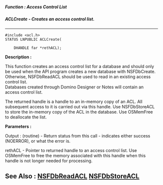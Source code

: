 ##### Function : Access Control List
##### ACLCreate - Creates an access control list.
---
```
#include <acl.h>
STATUS LNPUBLIC ACLCreate(

	DHANDLE far *rethACL);
```
**Description :**

This function creates an access control list for a database and should only be 
used when the API program creates a new database with NSFDbCreate.  Otherwise, 
NSFDbReadACL should be used to read in an existing access control list.  
Databases created through Domino Designer or Notes will contain an access 
control list.  

The returned handle is a handle to an in-memory copy of an ACL.  All subsequent 
access to it is carried out via this handle.  Use NSFDbStoreACL to store the 
in-memory copy of the ACL in the database.  Use OSMemFree to deallocate the 
list.

**Parameters :**

Output :
(routine)  -  Return status from this call - indicates either success (NOERROR), or what the error is.


rethACL  -  Pointer to returned handle to an access control list.  Use OSMemFree to free the memory associated with this handle when this handle is not longer needed for processing.


**See Also :**
[NSFDbReadACL](./reference/Func/NSFDbReadACL)
[NSFDbStoreACL](./reference/Func/NSFDbStoreACL)
---
